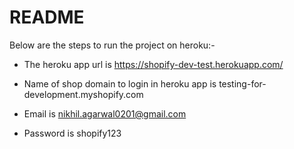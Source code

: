 # README

Below are the steps to run the project on heroku:-

* The heroku app url is https://shopify-dev-test.herokuapp.com/

* Name of shop domain to login in heroku app is testing-for-development.myshopify.com

* Email is nikhil.agarwal0201@gmail.com

* Password is shopify123
